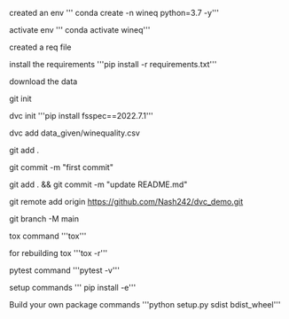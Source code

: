 created an env
''' conda create -n wineq python=3.7 -y'''

activate env
''' conda activate wineq'''

created a req file

install the requirements
'''pip install -r requirements.txt'''

download the data

git init

dvc init 
'''pip install fsspec==2022.7.1'''

dvc add data_given/winequality.csv

git add .

git commit -m "first commit"

git add . && git commit -m "update README.md"

git remote add origin https://github.com/Nash242/dvc_demo.git

git branch -M main

tox command
'''tox'''

for rebuilding tox
'''tox -r'''

pytest command
'''pytest -v'''

setup commands
''' pip install -e'''

Build your own package commands
'''python setup.py sdist bdist_wheel'''

